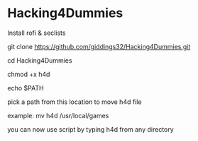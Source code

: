 # Hacking4Dummies
Install rofi & seclists

git clone https://github.com/giddings32/Hacking4Dummies.git

cd Hacking4Dummies

chmod +x h4d

echo $PATH

pick a path from this location to move h4d file

example: mv h4d /usr/local/games

you can now use script by typing h4d from any directory

